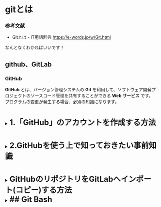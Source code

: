 # gitとは

### 参考文献

* Gitとは - IT用語辞典
https://e-words.jp/w/Git.html

なんとなくわかればいいです！

## github、GitLab

### GitHub

**GitHub** とは、バージョン管理システムの **Git** を利用して、ソフトウェア開発プロジェクトのソースコード管理を共有することができる **Web サービス** です。  
プログラムの変更が発生する場合、必須の知識になります。


#

<details>
<summary><span style="font-size: 180%"><strong>
1.「GitHub」のアカウントを作成する方法
</strong></span></summary>

- 「GitHub」の公式サイト (https://github.com/) にアクセス   ※写真と全く同じとは限りません

- メールアドレスを入力し「Sign up for GitHub」をクリック（Gmailが望ましい。未所持の場合は[コチラ](https://accounts.google.com/signup/v2/webcreateaccount?continue=https%3A%2F%2Faccounts.google.com%2FManageAccount%3Fnc%3D1&hl=ja&flowName=GlifWebSignIn&flowEntry=SignUp)から無料で登録）

![登録画面](https://user-images.githubusercontent.com/92492715/144171003-19b170aa-0838-41b2-9a75-406c80b5f177.png "登録画面")

- 先ほど入力したアドレスが表示されていることが確認できたら「Continue」をクリック
![](https://user-images.githubusercontent.com/92492715/144172204-75a11062-407a-469e-87ca-e2dd8feb7a8e.png "アドレス確認")

- パスワードを決める　※8文字以上必須
![](https://user-images.githubusercontent.com/92492715/144173474-dd4f804c-366f-49bf-a47c-38502c26d05d.png "パスワード")

- 好きなユーザー名を決めたら「Continue」をクリック
![](https://user-images.githubusercontent.com/92492715/144173989-7f4582aa-8732-46fe-9f07-ea10515d0220.png "ユーザー名")

- 製品のアップデートやお知らせをメールで受け取るか聞かれているので「y」(yes) か「n」(no) 好きなほうを入力後、「Continue」をクリック
![](https://user-images.githubusercontent.com/92492715/144174492-a7d33131-e7c7-44cf-a5b8-86da496027ff.png "メール受け取り")

- 「検証する」をクリックして簡単な質問（〇〇の画像はどれか等）に答える
![](https://user-images.githubusercontent.com/92492715/144175138-ad617066-712c-474d-83a8-e1df63edd31b.png "検証")

- ✅の表示を確認後、「Create account」をクリック
![](https://user-images.githubusercontent.com/92492715/144175466-cd0c63db-f3fc-44eb-bda0-5036d0bc6e9d.png "アカウント作成")

- 登録したアドレスにメールが届くので、記載された８桁の数字を入力する
![](https://user-images.githubusercontent.com/92492715/144177119-e94fb99a-e617-41bf-833f-12335f498c70.png "コード入力")

- 色々聞かれているがとりあえず「Just me」にチェックを入れて下の「Continue」をクリックする
![](https://user-images.githubusercontent.com/92492715/144177506-e8a6f71e-f14d-4cec-b8d5-133b48ca7335.png "いろいろ")

- そのまま「Continue」をクリックする
![](https://user-images.githubusercontent.com/92492715/144177665-70308ad6-b6fb-4b90-9c60-a0afcbc8ac8c.png "そのまま")

- 無償で使えるように「Contunue for free」をクリックする
![](https://user-images.githubusercontent.com/92492715/144177684-59f93577-6f06-4656-ba9d-99630d36fad8.png "無償選択")

- すごいムービーが始まったら成功
![](https://user-images.githubusercontent.com/92492715/144177766-c4803afb-4290-409c-b176-91e810a632ff.png "成功")

</details>

#

<details>
<summary><span style="font-size: 180%"><strong>
2.GitHubを使う上で知っておきたい事前知識
</strong></span></summary>

</details>

  #

<details>
<summary><span style="font-size: 180%"><strong>
GitHubのリポジトリをGitLabへインポート(コピー)する方法
</strong></span></summary>  
  
 ### 注）大前提としてGitHub,GitLabに登録しているものとする
---

#### 1. gitlabの＋マークから「New Project/repository」を選択する
![](https://user-images.githubusercontent.com/92492715/144364566-98b1f204-1c0c-4dc8-b362-7dafdc678c60.png "新プロジェクト")
---
#### 2. 左下の「import project」を選択する
![](https://user-images.githubusercontent.com/92492715/144364738-4399bbcc-0af9-43c6-9e10-4131db2ea31c.png "")
---
#### 3. どこからインポートするか聞かれているので「GitHub」を選択する
![](https://user-images.githubusercontent.com/92492715/144364877-2279bdaf-258d-45cd-9d13-f8b154247ce3.png "")
---
#### 4. 「Authenticate with GitHub（GitHubで認証する）」を選択する
![](https://user-images.githubusercontent.com/92492715/144365015-a5f34beb-b904-4f6f-a29c-1dbd286824d3.png "")
---
#### 5. パスワードを聞かれたらGitHubのパスワードを入力する
---
#### 6. GitHubのリポジトリへのアクセスを認証すると、インポートできるリポジトリの一覧が表示される。

 すべてのリポジトリを一括でインポートする場合は、「①Import リポジトリの数 repositories」をクリック、特定のリポジトリのみをインポートする場合は、対象リポジトリの「②Import」をクリックする。
![](https://user-images.githubusercontent.com/92492715/144373612-fe8a4938-48cf-4187-a6d3-fbae5fb435df.png "")

①を選択すると注意書きのようなものが表示されるが気にせず「import」
![](https://user-images.githubusercontent.com/92492715/144523316-394360e3-e292-4f8f-88f5-9fc3d7292560.png)

inportを進めると以下のような表示に。

![](https://user-images.githubusercontent.com/92492715/144524122-1c078a7e-aa90-4e73-b290-d46c75c6b089.png)

* 「Complete」・・・import済み
* 「Not started」・・・インポート未実施
* 「Importing...」・・・インポート中
* 「Go to project」・・・インポート済みのリポジトリを開く
  
</details> 

<details>
<summary><span style="font-size: 180%"><strong>
## Git Bash
</strong></span></summary>

</details>
